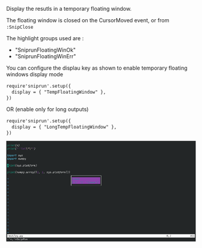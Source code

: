 Display the resutls in a temporary floating window.

The floating window is closed on the CursorMoved event, or from `:SnipClose`

The highlight groups used are :
- "SniprunFloatingWinOk"
- "SniprunFloatingWinErr"


You can configure the displau key as shown to enable temporary floating windows display mode

```
require'sniprun'.setup({
  display = { "TempFloatingWindow" },
})
```

OR  (enable only for long outputs)

```
require'sniprun'.setup({
  display = { "LongTempFloatingWindow" },
})
```
![](visual_assets/floating_window.png)

